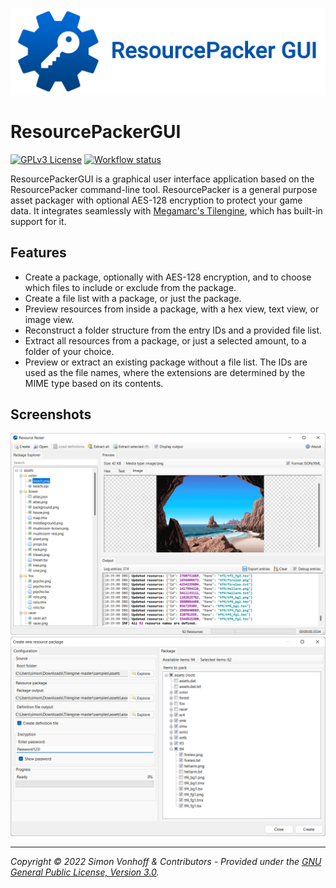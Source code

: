 ![Logo](ResourcePackerGUI-logo.png)

# ResourcePackerGUI
[![GPLv3 License](https://img.shields.io/badge/License-GPL%20v3-yellow.svg)](https://opensource.org/licenses/)
[![Workflow status](https://github.com/vonhoff/ResourcePackerGUI/actions/workflows/dotnet.yml/badge.svg)](https://github.com/vonhoff/ResourcePackerGUI/actions/)

ResourcePackerGUI is a graphical user interface application based on the ResourcePacker command-line tool.
ResourcePacker is a general purpose asset packager with optional AES-128 encryption to protect your game data. It integrates seamlessly with 
[Megamarc's Tilengine](https://github.com/megamarc/Tilengine), which has built-in support for it.

## Features

- Create a package, optionally with AES-128 encryption, and to choose which files to include or exclude from the package. 
- Create a file list with a package, or just the package.
- Preview resources from inside a package, with a hex view, text view, or image view.
- Reconstruct a folder structure from the entry IDs and a provided file list.
- Extract all resources from a package, or just a selected amount, to a folder of your choice.
- Preview or extract an existing package without a file list. The IDs are used as the file names, where the extensions are determined by the MIME type based on its contents.

## Screenshots

![Main application screenshot](screenshot1.png)
![Main application screenshot](screenshot2.png)

---

_Copyright &copy; 2022 Simon Vonhoff & Contributors - Provided under the [GNU General Public License, Version 3.0](LICENSE)._
